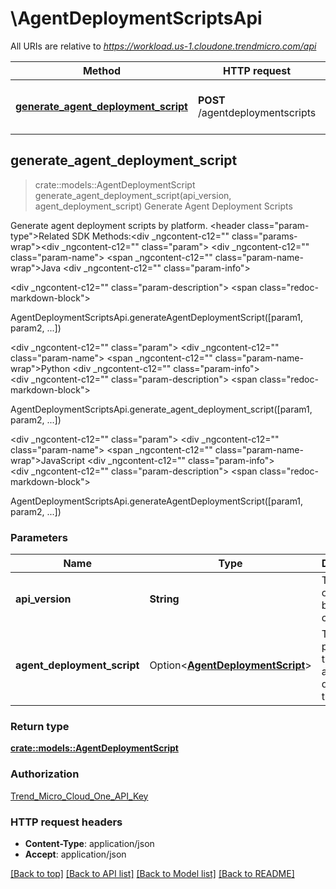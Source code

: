 # \AgentDeploymentScriptsApi

All URIs are relative to *https://workload.us-1.cloudone.trendmicro.com/api*

Method | HTTP request | Description
------------- | ------------- | -------------
[**generate_agent_deployment_script**](AgentDeploymentScriptsApi.md#generate_agent_deployment_script) | **POST** /agentdeploymentscripts | Generate Agent Deployment Scripts



## generate_agent_deployment_script

> crate::models::AgentDeploymentScript generate_agent_deployment_script(api_version, agent_deployment_script)
Generate Agent Deployment Scripts

Generate agent deployment scripts by platform. <header class=\"param-type\">Related SDK Methods:</header><div _ngcontent-c12=\"\" class=\"params-wrap\"><div _ngcontent-c12=\"\" class=\"param\">  <div _ngcontent-c12=\"\" class=\"param-name\">    <span _ngcontent-c12=\"\" class=\"param-name-wrap\">Java</span>  </div>  <div _ngcontent-c12=\"\" class=\"param-info\">    <div></div>    <div _ngcontent-c12=\"\" class=\"param-description\">      <span class=\"redoc-markdown-block\"><p>AgentDeploymentScriptsApi.generateAgentDeploymentScript([param1, param2, ...])</p></span>    </div>  </div></div><div _ngcontent-c12=\"\" class=\"param\">  <div _ngcontent-c12=\"\" class=\"param-name\">    <span _ngcontent-c12=\"\" class=\"param-name-wrap\">Python</span>  </div>  <div _ngcontent-c12=\"\" class=\"param-info\">    <div></div>    <div _ngcontent-c12=\"\" class=\"param-description\">      <span class=\"redoc-markdown-block\"><p>AgentDeploymentScriptsApi.generate_agent_deployment_script([param1, param2, ...])</p></span>    </div>  </div></div><div _ngcontent-c12=\"\" class=\"param\">  <div _ngcontent-c12=\"\" class=\"param-name\">    <span _ngcontent-c12=\"\" class=\"param-name-wrap\">JavaScript</span>  </div>  <div _ngcontent-c12=\"\" class=\"param-info\">    <div></div>    <div _ngcontent-c12=\"\" class=\"param-description\">      <span class=\"redoc-markdown-block\"><p>AgentDeploymentScriptsApi.generateAgentDeploymentScript([param1, param2, ...])</p></span>    </div>  </div></div></div>

### Parameters


Name | Type | Description  | Required | Notes
------------- | ------------- | ------------- | ------------- | -------------
**api_version** | **String** | The version of the api being called. | [required] |
**agent_deployment_script** | Option<[**AgentDeploymentScript**](AgentDeploymentScript.md)> | The platform type and activation details for the agent. |  |

### Return type

[**crate::models::AgentDeploymentScript**](AgentDeploymentScript.md)

### Authorization

[Trend_Micro_Cloud_One_API_Key](../README.md#Trend_Micro_Cloud_One_API_Key)

### HTTP request headers

- **Content-Type**: application/json
- **Accept**: application/json

[[Back to top]](#) [[Back to API list]](../README.md#documentation-for-api-endpoints) [[Back to Model list]](../README.md#documentation-for-models) [[Back to README]](../README.md)

